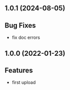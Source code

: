 ## 1.0.1 (2024-08-05)

## Bug Fixes

- fix doc errors

## 1.0.0 (2022-01-23)

## Features

- first upload